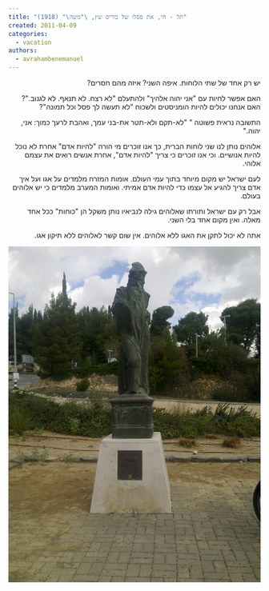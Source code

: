 ```yaml
---
title: "תל - חי, את פסלו של בוריס שץ, \"משה\" (1918)"
created: 2011-04-09
categories: 
  - vacation
authors: 
  - avrahambenemanuel
---
```

<div dir="rtl">
יש רק אחד של שתי הלוחות. איפה השני? איזה מהם חסרים?

האם אפשר לחיות עם "אני יהוה אלהיך" ולהתעלם "לא רצח. לא תנאף. לא לגנוב."? האם אנחנו יכולים להיות הומניסטים ולשכוח "לא תעשה לך פסל וכל תמונה"?

התשובה נראית פשוטה " "לא-תקם ולא-תטר את-בני עמך, ואהבת לרעך כמוך: אני, יהוה."

אלוהים נותן לנו שני לוחות הברית, כך אנו זוכרים מי הורה "להיות אדם" אחרת לא נוכל להיות אנושיים. וכי אנו זוכרים כי צריך "להיות אדם", אחרת אנשים רואים את עצמם אלוהי.

לעם ישראל יש מקום מיוחד בתוך עמי העולם. אומות המזרח מלמדים על אגו ועל איך אדם צריך להגיע אל עצמו כדי להיות אדם אמיתי. ואומות המערב מלמדים כי יש אלוהים בעולם.

אבל רק עם ישראל ותורתו שאלוהים גילה לנביאיו נותן משקל הן "כוחות" ככל אחד מאלה. ואין מקום אחד בלי השני.

אתה לא יכול לתקן את האגו ללא אלוהים. אין שום קשר לאלוהים ללא תיקון אגו.

[![statue of Boris Schatz, "Moses" (1918)](assets/images/22032011369.jpg "moses")](http://aviwollman.files.wordpress.com/2011/04/22032011369.jpg)
</div>
